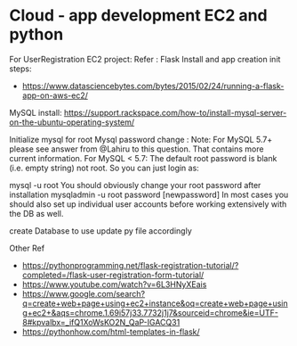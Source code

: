 # Cloud - app development EC2 and python

For UserRegistration EC2 project: Refer :
Flask Install and app creation init steps: 
- https://www.datasciencebytes.com/bytes/2015/02/24/running-a-flask-app-on-aws-ec2/

MySQL install:
https://support.rackspace.com/how-to/install-mysql-server-on-the-ubuntu-operating-system/

Initialize mysql for root 
Mysql password change : 
Note: For MySQL 5.7+ please see answer from @Lahiru to this question. That contains more current information.
For MySQL < 5.7:
The default root password is blank (i.e. empty string) not root. So you can just login as:

mysql -u root
You should obviously change your root password after installation
mysqladmin -u root password [newpassword]
In most cases you should also set up individual user accounts before working extensively with the DB as well.

create Database to use
update py file accordingly

Other Ref
- https://pythonprogramming.net/flask-registration-tutorial/?completed=/flask-user-registration-form-tutorial/
- https://www.youtube.com/watch?v=6L3HNyXEais
- https://www.google.com/search?q=create+web+page+using+ec2+instance&oq=create+web+page+using+ec2+&aqs=chrome.1.69i57j33.7732j1j7&sourceid=chrome&ie=UTF-8#kpvalbx=_ifQ1XoWsKO2N_QaP-IGACQ31
- https://pythonhow.com/html-templates-in-flask/


